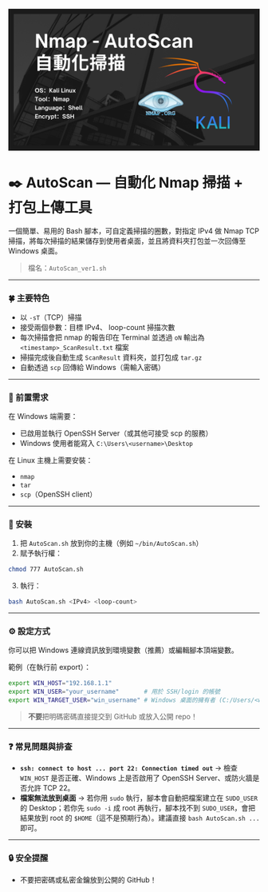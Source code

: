![Cover.png](https://github.com/ZhaoMeap/Nmap-AutoScan-ShellScript/blob/main/Cover.png)

# ✒️ AutoScan — 自動化 Nmap 掃描 + 打包上傳工具

一個簡單、易用的 Bash 腳本，可自定義掃描的圈數，對指定 IPv4 做 Nmap  TCP 掃描，將每次掃描的結果儲存到使用者桌面，並且將資料夾打包並一次回傳至 Windows 桌面。

> 檔名：`AutoScan_ver1.sh`

---

### 🍀 主要特色

* 以 `-sT`（TCP）掃描
* 接受兩個參數：目標 IPv4、 loop-count 掃描次數
* 每次掃描會把 nmap 的報告印在 Terminal 並透過 `oN` 輸出為 `<timestamp>_ScanResult.txt` 檔案
* 掃描完成後自動生成 `ScanResult` 資料夾，並打包成 `tar.gz`
* 自動透過 `scp` 回傳給 Windows（需輸入密碼）

---

### 🧩 前置需求

在 Windows 端需要：

* 已啟用並執行 OpenSSH Server（或其他可接受 scp 的服務）
* Windows 使用者能寫入 `C:\Users\<username>\Desktop`

在 Linux 主機上需要安裝：

* `nmap`
* `tar`
* `scp`（OpenSSH client）

---

### 📂 安裝

1. 把 `AutoScan.sh` 放到你的主機（例如 `~/bin/AutoScan.sh`）
2. 賦予執行權：

```bash
chmod 777 AutoScan.sh
```

3. 執行：

```bash
bash AutoScan.sh <IPv4> <loop-count>
```

---

### ⚙️ 設定方式

你可以把 Windows 連線資訊放到環境變數（推薦）或編輯腳本頂端變數。

範例（在執行前 export）：

```bash
export WIN_HOST="192.168.1.1"
export WIN_USER="your_username"       # 用於 SSH/login 的帳號
export WIN_TARGET_USER="win_username" # Windows 桌面的擁有者 (C:/Users/<winuser>/Desktop)
```

> **不要**把明碼密碼直接提交到 GitHub 或放入公開 repo！

---

### ❓ 常見問題與排查

* **`ssh: connect to host ... port 22: Connection timed out`**
  → 檢查 `WIN_HOST` 是否正確、Windows 上是否啟用了 OpenSSH Server、或防火牆是否允許 TCP 22。
* **檔案無法放到桌面**
  → 若你用 `sudo` 執行，腳本會自動把檔案建立在 `SUDO_USER` 的 Desktop；若你先 `sudo -i` 成 root 再執行，腳本找不到 `SUDO_USER`，會把結果放到 root 的 `$HOME`（這不是預期行為）。建議直接 `bash AutoScan.sh ...` 即可。

---

### 🔒 安全提醒

* 不要把密碼或私密金鑰放到公開的 GitHub！
